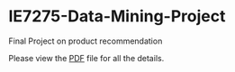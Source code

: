 # IE7275-Data-Mining-Project
Final Project on product recommendation

Please view the [PDF](https://github.com/Sharma-Tu/Product-recommendation-using-historical-purchase-data/blob/master/Product%20recommendation%20based%20on%20purchase%20history.pdf) file for all the details.


